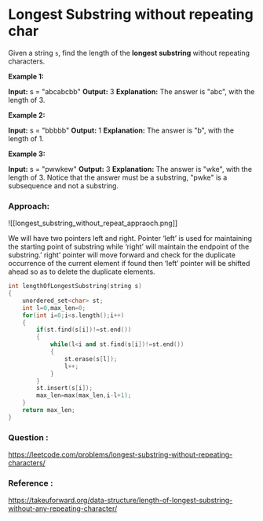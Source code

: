 # Longest Substring without repeating char

Given a string `s`, find the length of the **longest substring** without repeating characters.

**Example 1:**

**Input:** s = "abcabcbb"
**Output:** 3
**Explanation:** The answer is "abc", with the length of 3.

**Example 2:**

**Input:** s = "bbbbb"
**Output:** 1
**Explanation:** The answer is "b", with the length of 1.

**Example 3:**

**Input:** s = "pwwkew"
**Output:** 3
**Explanation:** The answer is "wke", with the length of 3.
Notice that the answer must be a substring, "pwke" is a subsequence and not a substring.

### Approach:

![[longest_substring_without_repeat_appraoch.png]]

We will have two pointers left and right. Pointer ‘left’ is used for maintaining the starting point of substring while ‘right’ will maintain the endpoint of the substring.’ right’ pointer will move forward and check for the duplicate occurrence of the current element if found then ‘left’ pointer will be shifted ahead so as to delete the duplicate elements.

```cpp
int lengthOfLongestSubstring(string s)
{
    unordered_set<char> st;
    int l=0,max_len=0;
    for(int i=0;i<s.length();i++)
    {
        if(st.find(s[i])!=st.end())
        {
            while(l<i and st.find(s[i])!=st.end())
            {
                st.erase(s[l]);
                l++;
            }
        }
        st.insert(s[i]);
        max_len=max(max_len,i-l+1);
    }
    return max_len;
}
```

### Question :

https://leetcode.com/problems/longest-substring-without-repeating-characters/

### Reference :

https://takeuforward.org/data-structure/length-of-longest-substring-without-any-repeating-character/
